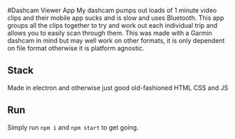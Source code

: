 #Dashcam Viewer App
My dashcam pumps out loads of 1 minute video clips and their mobile app sucks and is slow and uses Bluetooth. This app groups all the clips together to try and work out each individual trip and allows you to easily scan through them. This was made with a Garmin dashcam in mind but may well work on other formats, it is only dependent on file format otherwise it is platform agnostic. 

## Stack
Made in electron and otherwise just good old-fashioned HTML CSS and JS

## Run
Simply run `npm i` and `npm start` to get going.
